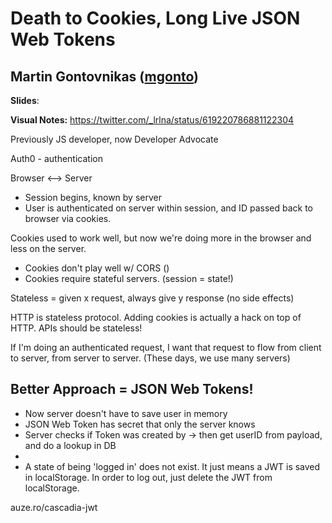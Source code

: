 # Death to Cookies, Long Live JSON Web Tokens
## Martin Gontovnikas ([mgonto](http://twitter.com/mgonto))

**Slides**: 

**Visual Notes:** https://twitter.com/_lrlna/status/619220786881122304

Previously JS developer, now Developer Advocate

Auth0 - authentication

Browser <--> Server

- Session begins, known by server
- User is authenticated on server within session, and ID passed back to browser via cookies.

Cookies used to work well, but now we're doing more in the browser and less on the server.

- Cookies don't play well w/ CORS ()
- Cookies require stateful servers. (session = state!)

Stateless = given x request, always give y response (no side effects)

HTTP is stateless protocol. Adding cookies is actually a hack on top of HTTP.
APIs should be stateless!

If I'm doing an authenticated request, I want that request to flow from client to server, from server to server. (These days, we use many servers)

## Better Approach = JSON Web Tokens!

- Now server doesn't have to save user in memory
- JSON Web Token has secret that only the server knows
- Server checks if Token was created by -> then get userID from payload, and do a lookup in DB
- 
- A state of being 'logged in' does not exist. It just means a JWT is saved in localStorage. In order to log out, just delete the JWT from localStorage.

auze.ro/cascadia-jwt
